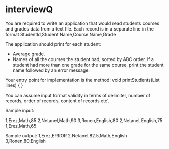 # interviewQ
You are required to write an application that would read students courses and grades data from a text file. Each record is in a separate line in the format
StudentId,Student Name,Course Name,Grade


The application should print for each student:
* Average grade.
* Names of all the courses the student had, sorted by ABC order.
If a student had more than one grade for the same course, print the student name followed by an error message.




Your entry point for implementation is the method:
void printStudents(List<String>  lines) {
}


You can assume input format validity in terms of delimiter, number of records, order of records, content of records etc’.


Sample input:


1,Erez,Math,85
2,Netanel,Math,90
3,Ronen,English,80
2,Netanel,English,75
1,Erez,Math,65

Sample output:
1,Erez,ERROR
2.Netanel,82.5,Math,English
3,Ronen,80,English


